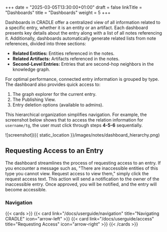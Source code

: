 +++
date = "2025-03-05T13:30:00+01:00"
draft = false
linkTitle = "Dashboards"
title = "Dashboards"
weight = 5
+++

Dashboards in CRADLE offer a centralized view of all information related to a specific entry, whether it is an entity or an artifact. Each dashboard presents key details about the entry along with a list of all notes referencing it. Additionally, dashboards automatically generate related lists from note references, divided into three sections:

- **Related Entities:** Entities referenced in the notes.
- **Related Artifacts:** Artifacts referenced in the notes.
- **Second-Level Entries:** Entries that are second-hop neighbors in the knowledge graph.

For optimal performance, connected entry information is grouped by type. The dashboard also provides quick access to:
1. The graph explorer for the current entry.
2. The Publishing View.
3. Entry deletion options (available to admins).

This hierarchical organization simplifies navigation. For example, the screenshot below shows that to access the relation information for `username/tg`, the user must click through steps **4-5-6** sequentially.

![screenshot]({{ static_location }}/images/notes/dashboard_hierarchy.png)

## Requesting Access to an Entry

The dashboard streamlines the process of requesting access to an entry. If you encounter a message such as, "There are inaccessible entities of this type you cannot view. Request access to view them," simply click the request access text. This action will send a notification to the owner of the inaccessible entry. Once approved, you will be notified, and the entry will become accessible.

### Navigation

{{< cards >}}
  {{< card link="/docs/userguide/navigation" title="Navigating CRADLE" icon="arrow-left" >}}
  {{< card link="/docs/userguide/access" title="Requesting Access" icon="arrow-right" >}}
{{< /cards >}}
